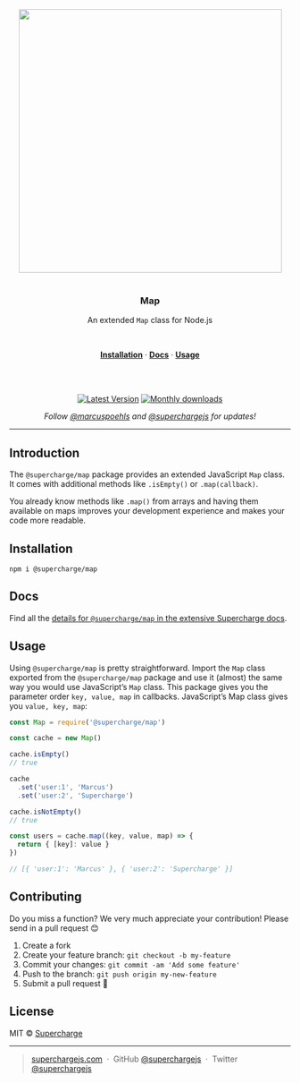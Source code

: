 <div align="center">
  <a href="https://superchargejs.com">
    <img width="471" style="max-width:100%;" src="https://superchargejs.com/images/supercharge-text.svg" />
  </a>
  <br/>
  <br/>
  <p>
    <h3>Map</h3>
  </p>
  <p>
    An extended <code>Map</code> class for Node.js
  </p>
  <br/>
  <p>
    <a href="#installation"><strong>Installation</strong></a> ·
    <a href="#Docs"><strong>Docs</strong></a> ·
    <a href="#usage"><strong>Usage</strong></a>
  </p>
  <br/>
  <br/>
  <p>
    <a href="https://www.npmjs.com/package/@supercharge/map"><img src="https://img.shields.io/npm/v/@supercharge/map.svg" alt="Latest Version"></a>
    <a href="https://www.npmjs.com/package/@supercharge/map"><img src="https://img.shields.io/npm/dm/@supercharge/map.svg" alt="Monthly downloads"></a>
  </p>
  <p>
    <em>Follow <a href="http://twitter.com/marcuspoehls">@marcuspoehls</a> and <a href="http://twitter.com/superchargejs">@superchargejs</a> for updates!</em>
  </p>
</div>

---

## Introduction
The `@supercharge/map` package provides an extended JavaScript `Map` class. It comes with additional methods like `.isEmpty()` or `.map(callback)`.

You already know methods like `.map()` from arrays and having them available on maps improves your development experience and makes your code more readable.


## Installation

```
npm i @supercharge/map
```


## Docs
Find all the [details for `@supercharge/map` in the extensive Supercharge docs](https://superchargejs.com/docs/map).


## Usage
Using `@supercharge/map` is pretty straightforward. Import the `Map` class exported from the `@supercharge/map` package and use it (almost) the same way you would use JavaScript’s `Map` class. This package gives you the parameter order `key, value, map` in callbacks. JavaScript’s Map class gives you `value, key, map`:

```js
const Map = require('@supercharge/map')

const cache = new Map()

cache.isEmpty()
// true

cache
  .set('user:1', 'Marcus')
  .set('user:2', 'Supercharge')

cache.isNotEmpty()
// true

const users = cache.map((key, value, map) => {
  return { [key]: value }
})

// [{ 'user:1': 'Marcus' }, { 'user:2': 'Supercharge' }]

```


## Contributing
Do you miss a function? We very much appreciate your contribution! Please send in a pull request 😊

1.  Create a fork
2.  Create your feature branch: `git checkout -b my-feature`
3.  Commit your changes: `git commit -am 'Add some feature'`
4.  Push to the branch: `git push origin my-new-feature`
5.  Submit a pull request 🚀


## License
MIT © [Supercharge](https://superchargejs.com)

---

> [superchargejs.com](https://superchargejs.com) &nbsp;&middot;&nbsp;
> GitHub [@superchargejs](https://github.com/supercharge/) &nbsp;&middot;&nbsp;
> Twitter [@superchargejs](https://twitter.com/superchargejs)
